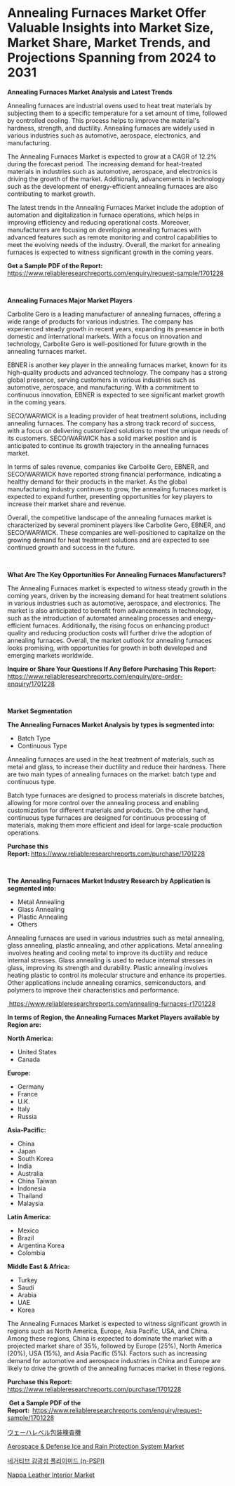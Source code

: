 <p><h1>Annealing Furnaces Market Offer Valuable Insights into Market Size, Market Share, Market Trends, and Projections Spanning from 2024 to 2031</h1></p><p><strong>Annealing Furnaces Market Analysis and Latest Trends</strong></p>
<p><p>Annealing furnaces are industrial ovens used to heat treat materials by subjecting them to a specific temperature for a set amount of time, followed by controlled cooling. This process helps to improve the material's hardness, strength, and ductility. Annealing furnaces are widely used in various industries such as automotive, aerospace, electronics, and manufacturing.</p><p>The Annealing Furnaces Market is expected to grow at a CAGR of 12.2% during the forecast period. The increasing demand for heat-treated materials in industries such as automotive, aerospace, and electronics is driving the growth of the market. Additionally, advancements in technology such as the development of energy-efficient annealing furnaces are also contributing to market growth.</p><p>The latest trends in the Annealing Furnaces Market include the adoption of automation and digitalization in furnace operations, which helps in improving efficiency and reducing operational costs. Moreover, manufacturers are focusing on developing annealing furnaces with advanced features such as remote monitoring and control capabilities to meet the evolving needs of the industry. Overall, the market for annealing furnaces is expected to witness significant growth in the coming years.</p></p>
<p><strong>Get a Sample PDF of the Report:&nbsp;</strong> <a href="https://www.reliableresearchreports.com/enquiry/request-sample/1701228">https://www.reliableresearchreports.com/enquiry/request-sample/1701228</a></p>
<p>&nbsp;</p>
<p><strong>Annealing Furnaces Major Market Players</strong></p>
<p><p>Carbolite Gero is a leading manufacturer of annealing furnaces, offering a wide range of products for various industries. The company has experienced steady growth in recent years, expanding its presence in both domestic and international markets. With a focus on innovation and technology, Carbolite Gero is well-positioned for future growth in the annealing furnaces market.</p><p>EBNER is another key player in the annealing furnaces market, known for its high-quality products and advanced technology. The company has a strong global presence, serving customers in various industries such as automotive, aerospace, and manufacturing. With a commitment to continuous innovation, EBNER is expected to see significant market growth in the coming years.</p><p>SECO/WARWICK is a leading provider of heat treatment solutions, including annealing furnaces. The company has a strong track record of success, with a focus on delivering customized solutions to meet the unique needs of its customers. SECO/WARWICK has a solid market position and is anticipated to continue its growth trajectory in the annealing furnaces market.</p><p>In terms of sales revenue, companies like Carbolite Gero, EBNER, and SECO/WARWICK have reported strong financial performance, indicating a healthy demand for their products in the market. As the global manufacturing industry continues to grow, the annealing furnaces market is expected to expand further, presenting opportunities for key players to increase their market share and revenue.</p><p>Overall, the competitive landscape of the annealing furnaces market is characterized by several prominent players like Carbolite Gero, EBNER, and SECO/WARWICK. These companies are well-positioned to capitalize on the growing demand for heat treatment solutions and are expected to see continued growth and success in the future.</p></p>
<p>&nbsp;</p>
<p><strong>What Are The Key Opportunities For Annealing Furnaces Manufacturers?</strong></p>
<p><p>The Annealing Furnaces market is expected to witness steady growth in the coming years, driven by the increasing demand for heat treatment solutions in various industries such as automotive, aerospace, and electronics. The market is also anticipated to benefit from advancements in technology, such as the introduction of automated annealing processes and energy-efficient furnaces. Additionally, the rising focus on enhancing product quality and reducing production costs will further drive the adoption of annealing furnaces. Overall, the market outlook for annealing furnaces looks promising, with opportunities for growth in both developed and emerging markets worldwide.</p></p>
<p><strong>Inquire or Share Your Questions If Any Before Purchasing This Report:</strong> <a href="https://www.reliableresearchreports.com/enquiry/pre-order-enquiry/1701228">https://www.reliableresearchreports.com/enquiry/pre-order-enquiry/1701228</a></p>
<p>&nbsp;</p>
<p><strong>Market Segmentation</strong></p>
<p><strong>The Annealing Furnaces Market Analysis by types is segmented into:</strong></p>
<p><ul><li>Batch Type</li><li>Continuous Type</li></ul></p>
<p><p>Annealing furnaces are used in the heat treatment of materials, such as metal and glass, to increase their ductility and reduce their hardness. There are two main types of annealing furnaces on the market: batch type and continuous type. </p><p>Batch type furnaces are designed to process materials in discrete batches, allowing for more control over the annealing process and enabling customization for different materials and products. On the other hand, continuous type furnaces are designed for continuous processing of materials, making them more efficient and ideal for large-scale production operations.</p></p>
<p><strong>Purchase this Report:&nbsp;</strong><a href="https://www.reliableresearchreports.com/purchase/1701228">https://www.reliableresearchreports.com/purchase/1701228</a></p>
<p>&nbsp;</p>
<p><strong>The Annealing Furnaces Market Industry Research by Application is segmented into:</strong></p>
<p><ul><li>Metal Annealing</li><li>Glass Annealing</li><li>Plastic Annealing</li><li>Others</li></ul></p>
<p><p>Annealing furnaces are used in various industries such as metal annealing, glass annealing, plastic annealing, and other applications. Metal annealing involves heating and cooling metal to improve its ductility and reduce internal stresses. Glass annealing is used to reduce internal stresses in glass, improving its strength and durability. Plastic annealing involves heating plastic to control its molecular structure and enhance its properties. Other applications include annealing ceramics, semiconductors, and polymers to improve their characteristics and performance.</p></p>
<p><a href="https://www.reliableresearchreports.com/annealing-furnaces-r1701228">&nbsp;https://www.reliableresearchreports.com/annealing-furnaces-r1701228</a></p>
<p><strong>In terms of Region, the Annealing Furnaces Market Players available by Region are:</strong></p>
<p>
    <p> <strong> North America: </strong>
        <ul>
            <li>United States</li>
            <li>Canada</li>
        </ul>
        </p> 
    <p> <strong> Europe: </strong>
        <ul>
            <li>Germany</li>
            <li>France</li>
            <li>U.K.</li>
            <li>Italy</li>
            <li>Russia</li>
        </ul>
        </p> 
    <p> <strong> Asia-Pacific: </strong>
        <ul>
            <li>China</li>
            <li>Japan</li>
            <li>South Korea</li>
            <li>India</li>
            <li>Australia</li>
            <li>China Taiwan</li>
            <li>Indonesia</li>
            <li>Thailand</li>
            <li>Malaysia</li>
        </ul>
        </p> 
    <p> <strong> Latin America: </strong>
        <ul>
            <li>Mexico</li>
            <li>Brazil</li>
            <li>Argentina Korea</li>
            <li>Colombia</li>
        </ul>
        </p> 
    <p> <strong> Middle East & Africa: </strong>
        <ul>
            <li>Turkey</li>
            <li>Saudi</li>
            <li>Arabia</li>
            <li>UAE</li>
            <li>Korea</li>
        </ul>
    </p>
    </p>
<p><p>The Annealing Furnaces Market is expected to witness significant growth in regions such as North America, Europe, Asia Pacific, USA, and China. Among these regions, China is expected to dominate the market with a projected market share of 35%, followed by Europe (25%), North America (20%), USA (15%), and Asia Pacific (5%). Factors such as increasing demand for automotive and aerospace industries in China and Europe are likely to drive the growth of the annealing furnaces market in these regions.</p></p>
<p><strong>Purchase this Report: </strong><a href="https://www.reliableresearchreports.com/purchase/1701228">https://www.reliableresearchreports.com/purchase/1701228</a></p>
<p>&nbsp;<strong>Get a Sample PDF of the Report:&nbsp;&nbsp;</strong><a href="https://www.reliableresearchreports.com/enquiry/request-sample/1701228">https://www.reliableresearchreports.com/enquiry/request-sample/1701228</a></p>
<p><strong></strong></p>
<p><p><a href="https://github.com/leigh4852023/Market-Research-Report-List-1/blob/main/3500022124064.md">ウェーハレベル包装検査機</a></p><p><a href="https://github.com/nicholepatriciadoylenwnrjr0/Market-Research-Report-List-2/blob/main/aerospace-defense-ice-and-rain-protection-system-market.md">Aerospace & Defense Ice and Rain Protection System Market</a></p><p><a href="https://medium.com/@axintepreda1/%EB%B6%80%EC%A0%95%EC%A0%81%EC%9D%B8-%EA%B4%91%EA%B0%90%EC%9D%91%EC%84%B1-%ED%8F%B4%EB%A6%AC%EC%9D%B4%EB%AF%B8%EB%93%9C-n-pspi-%EC%8B%9C%EC%9E%A5-%EC%9C%A0%ED%98%95-%EC%9D%91%EC%9A%A9-%EB%B0%8F-%EC%A7%80%EB%A6%AC%EC%A0%81-%ED%8F%89%EA%B0%80%EC%97%90-%EB%8C%80%ED%95%9C-%ED%8F%AC%EA%B4%84%EC%A0%81%EC%9D%B8-%ED%8F%89%EA%B0%80-9631ddb31251">네거티브 감광성 폴리이미드 (n-PSPI)</a></p><p><a href="https://github.com/gamblestampleyjenny50m5sl6/Market-Research-Report-List-3/blob/main/nappa-leather-interior-market.md">Nappa Leather Interior Market</a></p></p>